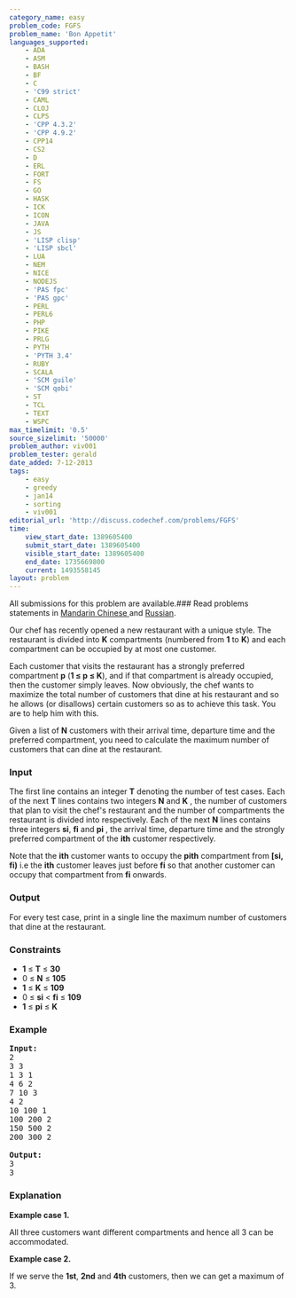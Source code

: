 ```yaml
---
category_name: easy
problem_code: FGFS
problem_name: 'Bon Appetit'
languages_supported:
    - ADA
    - ASM
    - BASH
    - BF
    - C
    - 'C99 strict'
    - CAML
    - CLOJ
    - CLPS
    - 'CPP 4.3.2'
    - 'CPP 4.9.2'
    - CPP14
    - CS2
    - D
    - ERL
    - FORT
    - FS
    - GO
    - HASK
    - ICK
    - ICON
    - JAVA
    - JS
    - 'LISP clisp'
    - 'LISP sbcl'
    - LUA
    - NEM
    - NICE
    - NODEJS
    - 'PAS fpc'
    - 'PAS gpc'
    - PERL
    - PERL6
    - PHP
    - PIKE
    - PRLG
    - PYTH
    - 'PYTH 3.4'
    - RUBY
    - SCALA
    - 'SCM guile'
    - 'SCM qobi'
    - ST
    - TCL
    - TEXT
    - WSPC
max_timelimit: '0.5'
source_sizelimit: '50000'
problem_author: viv001
problem_tester: gerald
date_added: 7-12-2013
tags:
    - easy
    - greedy
    - jan14
    - sorting
    - viv001
editorial_url: 'http://discuss.codechef.com/problems/FGFS'
time:
    view_start_date: 1389605400
    submit_start_date: 1389605400
    visible_start_date: 1389605400
    end_date: 1735669800
    current: 1493558145
layout: problem
---
```

All submissions for this problem are available.###  Read problems statements in [Mandarin Chinese ](http://www.codechef.com/download/translated/JAN14/mandarin/FGFS.pdf) and [Russian](http://www.codechef.com/download/translated/JAN14/russian/FGFS1.pdf).

 Our chef has recently opened a new restaurant with a unique style. The restaurant is divided into **K** compartments (numbered from **1** to **K**) and each compartment can be occupied by at most one customer.

 Each customer that visits the restaurant has a strongly preferred compartment **p** (**1 ≤ p ≤ K**), and if that compartment is already occupied, then the customer simply leaves. Now obviously, the chef wants to maximize the total number of customers that dine at his restaurant and so he allows (or disallows) certain customers so as to achieve this task. You are to help him with this.

 Given a list of **N** customers with their arrival time, departure time and the preferred compartment, you need to calculate the maximum number of customers that can dine at the restaurant.

### Input

 The first line contains an integer **T** denoting the number of test cases. Each of the next **T** lines contains two integers **N** and  **K** , the number of customers that plan to visit the chef's restaurant and the number of compartments the restaurant is divided into respectively. Each of the next **N** lines contains three integers **si**, **fi** and **pi** , the arrival time, departure time and the strongly preferred compartment of the **ith** customer respectively. 

Note that the **ith** customer wants to occupy the **pith** compartment from **\[si, fi)**  i.e the **ith** customer leaves just before  **fi**  so that another customer can occupy that compartment from  **fi**  onwards.

### Output

 For every test case, print in a single line the maximum number of customers that dine at the restaurant.

### Constraints

- **1** ≤ **T** ≤  **30**
- 0  ≤ **N** ≤  **105**
- **1**  ≤  **K** ≤  **109**
- 0  ≤ **si** &lt; **fi** ≤  **109**
- **1**  ≤  **pi**  ≤  **K**

### Example

<pre><b>Input:</b>
2
3 3
1 3 1
4 6 2
7 10 3
4 2
10 100 1
100 200 2
150 500 2
200 300 2

<b>Output:</b>
3
3
</pre>
### Explanation

**Example case 1.**

All three customers want different compartments and hence all 3 can be accommodated.

**Example case 2.**

If we serve the **1st**, **2nd** and **4th** customers, then we can get a maximum of 3.
